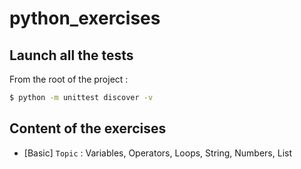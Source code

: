 # python_exercises

## Launch all the tests

From the root of the project : 

```cmd
$ python -m unittest discover -v
```

## Content of the exercises

- [Basic] `Topic` : Variables, Operators, Loops, String, Numbers, List